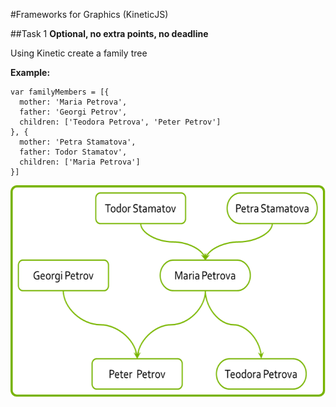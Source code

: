 #Frameworks for Graphics (KineticJS)

##Task 1
**Optional, no extra points, no deadline**

Using Kinetic create a family tree


__Example:__

    var familyMembers = [{
      mother: 'Maria Petrova',
      father: 'Georgi Petrov',
      children: ['Teodora Petrova', 'Peter Petrov']
    }, {
      mother: 'Petra Stamatova',
      father: Todor Stamatov',
      children: ['Maria Petrova']
    }] 

<img src="imgs/hw-family-tree.png" />
